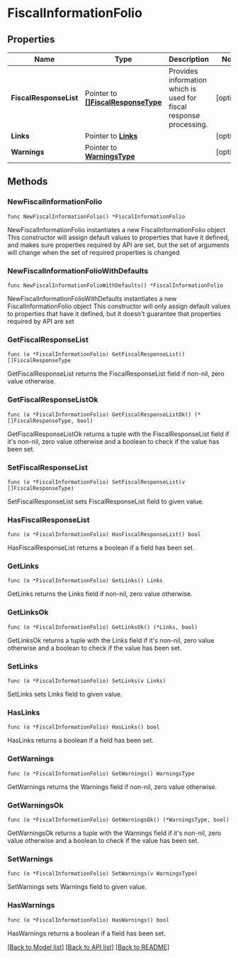 # FiscalInformationFolio

## Properties

Name | Type | Description | Notes
------------ | ------------- | ------------- | -------------
**FiscalResponseList** | Pointer to [**[]FiscalResponseType**](FiscalResponseType.md) | Provides information which is used for fiscal response processing. | [optional] 
**Links** | Pointer to [**Links**](Links.md) |  | [optional] 
**Warnings** | Pointer to [**WarningsType**](WarningsType.md) |  | [optional] 

## Methods

### NewFiscalInformationFolio

`func NewFiscalInformationFolio() *FiscalInformationFolio`

NewFiscalInformationFolio instantiates a new FiscalInformationFolio object
This constructor will assign default values to properties that have it defined,
and makes sure properties required by API are set, but the set of arguments
will change when the set of required properties is changed

### NewFiscalInformationFolioWithDefaults

`func NewFiscalInformationFolioWithDefaults() *FiscalInformationFolio`

NewFiscalInformationFolioWithDefaults instantiates a new FiscalInformationFolio object
This constructor will only assign default values to properties that have it defined,
but it doesn't guarantee that properties required by API are set

### GetFiscalResponseList

`func (o *FiscalInformationFolio) GetFiscalResponseList() []FiscalResponseType`

GetFiscalResponseList returns the FiscalResponseList field if non-nil, zero value otherwise.

### GetFiscalResponseListOk

`func (o *FiscalInformationFolio) GetFiscalResponseListOk() (*[]FiscalResponseType, bool)`

GetFiscalResponseListOk returns a tuple with the FiscalResponseList field if it's non-nil, zero value otherwise
and a boolean to check if the value has been set.

### SetFiscalResponseList

`func (o *FiscalInformationFolio) SetFiscalResponseList(v []FiscalResponseType)`

SetFiscalResponseList sets FiscalResponseList field to given value.

### HasFiscalResponseList

`func (o *FiscalInformationFolio) HasFiscalResponseList() bool`

HasFiscalResponseList returns a boolean if a field has been set.

### GetLinks

`func (o *FiscalInformationFolio) GetLinks() Links`

GetLinks returns the Links field if non-nil, zero value otherwise.

### GetLinksOk

`func (o *FiscalInformationFolio) GetLinksOk() (*Links, bool)`

GetLinksOk returns a tuple with the Links field if it's non-nil, zero value otherwise
and a boolean to check if the value has been set.

### SetLinks

`func (o *FiscalInformationFolio) SetLinks(v Links)`

SetLinks sets Links field to given value.

### HasLinks

`func (o *FiscalInformationFolio) HasLinks() bool`

HasLinks returns a boolean if a field has been set.

### GetWarnings

`func (o *FiscalInformationFolio) GetWarnings() WarningsType`

GetWarnings returns the Warnings field if non-nil, zero value otherwise.

### GetWarningsOk

`func (o *FiscalInformationFolio) GetWarningsOk() (*WarningsType, bool)`

GetWarningsOk returns a tuple with the Warnings field if it's non-nil, zero value otherwise
and a boolean to check if the value has been set.

### SetWarnings

`func (o *FiscalInformationFolio) SetWarnings(v WarningsType)`

SetWarnings sets Warnings field to given value.

### HasWarnings

`func (o *FiscalInformationFolio) HasWarnings() bool`

HasWarnings returns a boolean if a field has been set.


[[Back to Model list]](../README.md#documentation-for-models) [[Back to API list]](../README.md#documentation-for-api-endpoints) [[Back to README]](../README.md)


